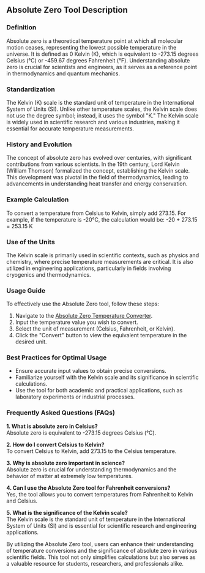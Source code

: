 ## Absolute Zero Tool Description

### Definition
Absolute zero is a theoretical temperature point at which all molecular motion ceases, representing the lowest possible temperature in the universe. It is defined as 0 Kelvin (K), which is equivalent to -273.15 degrees Celsius (°C) or -459.67 degrees Fahrenheit (°F). Understanding absolute zero is crucial for scientists and engineers, as it serves as a reference point in thermodynamics and quantum mechanics.

### Standardization
The Kelvin (K) scale is the standard unit of temperature in the International System of Units (SI). Unlike other temperature scales, the Kelvin scale does not use the degree symbol; instead, it uses the symbol "K." The Kelvin scale is widely used in scientific research and various industries, making it essential for accurate temperature measurements.

### History and Evolution
The concept of absolute zero has evolved over centuries, with significant contributions from various scientists. In the 19th century, Lord Kelvin (William Thomson) formalized the concept, establishing the Kelvin scale. This development was pivotal in the field of thermodynamics, leading to advancements in understanding heat transfer and energy conservation.

### Example Calculation
To convert a temperature from Celsius to Kelvin, simply add 273.15. For example, if the temperature is -20°C, the calculation would be:
-20 + 273.15 = 253.15 K

### Use of the Units
The Kelvin scale is primarily used in scientific contexts, such as physics and chemistry, where precise temperature measurements are critical. It is also utilized in engineering applications, particularly in fields involving cryogenics and thermodynamics.

### Usage Guide
To effectively use the Absolute Zero tool, follow these steps:
1. Navigate to the [Absolute Zero Temperature Converter](https://www.inayam.co/unit-converter/temperature).
2. Input the temperature value you wish to convert.
3. Select the unit of measurement (Celsius, Fahrenheit, or Kelvin).
4. Click the "Convert" button to view the equivalent temperature in the desired unit.

### Best Practices for Optimal Usage
- Ensure accurate input values to obtain precise conversions.
- Familiarize yourself with the Kelvin scale and its significance in scientific calculations.
- Use the tool for both academic and practical applications, such as laboratory experiments or industrial processes.

### Frequently Asked Questions (FAQs)

**1. What is absolute zero in Celsius?**  
Absolute zero is equivalent to -273.15 degrees Celsius (°C).

**2. How do I convert Celsius to Kelvin?**  
To convert Celsius to Kelvin, add 273.15 to the Celsius temperature.

**3. Why is absolute zero important in science?**  
Absolute zero is crucial for understanding thermodynamics and the behavior of matter at extremely low temperatures.

**4. Can I use the Absolute Zero tool for Fahrenheit conversions?**  
Yes, the tool allows you to convert temperatures from Fahrenheit to Kelvin and Celsius.

**5. What is the significance of the Kelvin scale?**  
The Kelvin scale is the standard unit of temperature in the International System of Units (SI) and is essential for scientific research and engineering applications.

By utilizing the Absolute Zero tool, users can enhance their understanding of temperature conversions and the significance of absolute zero in various scientific fields. This tool not only simplifies calculations but also serves as a valuable resource for students, researchers, and professionals alike.
